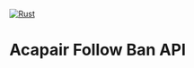 [![Rust](https://github.com/Acapair/acapair_follow_ban_api/actions/workflows/rust.yml/badge.svg)](https://github.com/Acapair/acapair_follow_ban_api/actions/workflows/rust.yml)
# Acapair Follow Ban API
